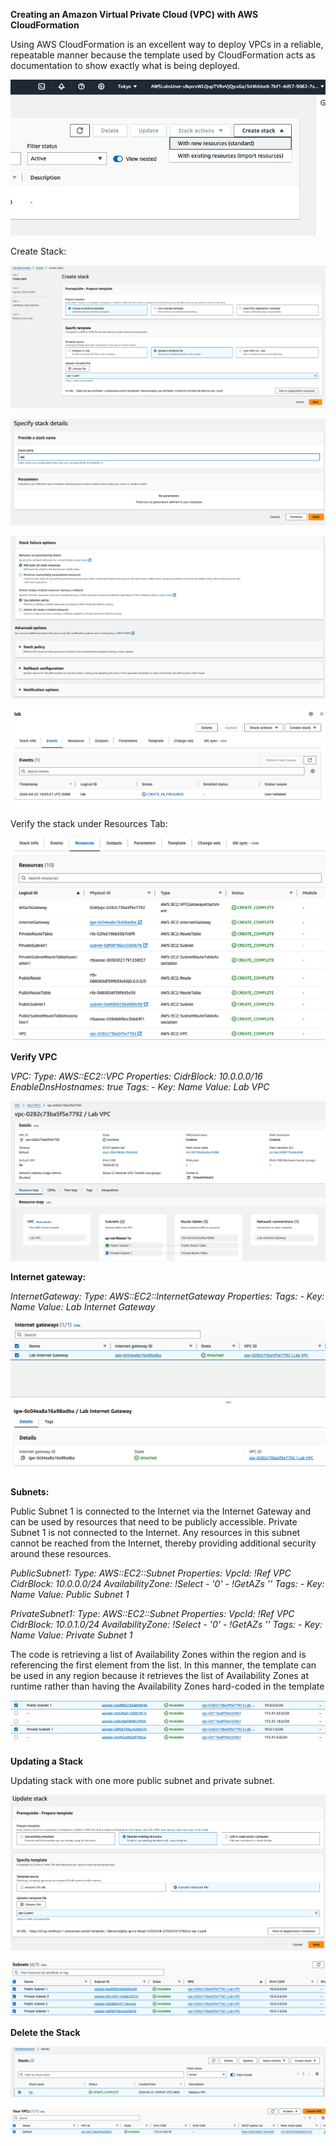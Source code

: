 <b>Creating an Amazon Virtual Private Cloud (VPC) with AWS CloudFormation</b>

Using AWS CloudFormation is an excellent way to deploy VPCs in a reliable, repeatable manner because the template used by CloudFormation acts as documentation to show exactly what is being deployed.

![alt text](image.png)

Create Stack:

![alt text](image-1.png)

![alt text](image-2.png)

![alt text](image-3.png)

![alt text](image-5.png)

Verify the stack under Resources Tab:

![alt text](image-6.png)

<b>Verify VPC</b>

  <i>VPC:
    Type: AWS::EC2::VPC
    Properties:
      CidrBlock: 10.0.0.0/16
      EnableDnsHostnames: true
      Tags:
      - Key: Name
        Value: Lab VPC </i>

![alt text](image-7.png)


<b>Internet gateway:</b>

<i>InternetGateway:
    Type: AWS::EC2::InternetGateway
    Properties:
      Tags:
      - Key: Name
        Value: Lab Internet Gateway </i>

![alt text](image-8.png)

<b>Subnets:</b>

Public Subnet 1 is connected to the Internet via the Internet Gateway and can be used by resources that need to be publicly accessible.
Private Subnet 1 is not connected to the Internet. Any resources in this subnet cannot be reached from the Internet, thereby providing additional security around these resources.

<i>PublicSubnet1:
    Type: AWS::EC2::Subnet
    Properties:
      VpcId: !Ref VPC
      CidrBlock: 10.0.0.0/24
      AvailabilityZone: !Select
        - '0'
        - !GetAZs ''
      Tags:
        - Key: Name
          Value: Public Subnet 1

  PrivateSubnet1:
    Type: AWS::EC2::Subnet
    Properties:
      VpcId: !Ref VPC
      CidrBlock: 10.0.1.0/24
      AvailabilityZone: !Select
        - '0'
        - !GetAZs ''
      Tags:
        - Key: Name
          Value: Private Subnet 1 </i>

The code is retrieving a list of Availability Zones within the region and is referencing the first element from the list. In this manner, the template can be used in any region because it retrieves the list of Availability Zones at runtime rather than having the Availability Zones hard-coded in the template

![alt text](image-9.png)


<b>Updating a Stack </b>

Updating stack with one more public subnet and private subnet. 

![alt text](image-10.png)


![alt text](image-11.png)

<b>Delete the Stack</b>

![alt text](image-12.png)

![alt text](image-13.png)